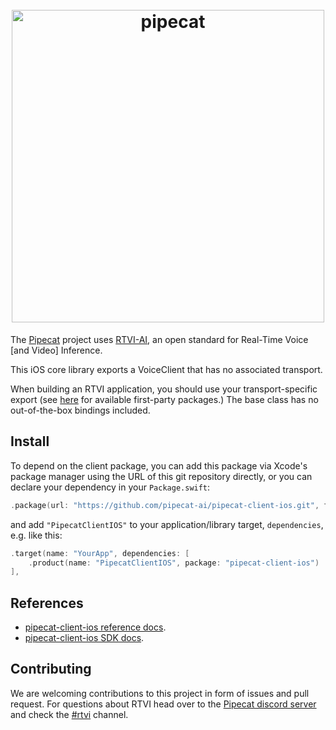 <h1><div align="center">
 <img alt="pipecat" width="500px" height="auto" src="https://raw.githubusercontent.com/pipecat-ai/pipecat-client-ios/main/pipecat-ios.png">
</div></h1>

The [Pipecat](https://github.com/pipecat-ai/) project uses [RTVI-AI](https://docs.pipecat.ai/client/introduction), an open standard for Real-Time Voice [and Video] Inference.

This iOS core library exports a VoiceClient that has no associated transport.

When building an RTVI application, you should use your transport-specific export (see [here](https://docs.pipecat.ai/client/ios/transports/daily) for available first-party packages.) 
The base class has no out-of-the-box bindings included.

## Install

To depend on the client package, you can add this package via Xcode's package manager using the URL of this git repository directly, or you can declare your dependency in your `Package.swift`:

```swift
.package(url: "https://github.com/pipecat-ai/pipecat-client-ios.git", from: "0.3.6"),
```

and add `"PipecatClientIOS"` to your application/library target, `dependencies`, e.g. like this:

```swift
.target(name: "YourApp", dependencies: [
    .product(name: "PipecatClientIOS", package: "pipecat-client-ios")
],
```

## References
- [pipecat-client-ios reference docs](https://docs-ios.pipecat.ai/PipecatClientIOS/documentation/pipecatclientios).
- [pipecat-client-ios SDK docs](https://docs.pipecat.ai/client/ios/introduction).

## Contributing

We are welcoming contributions to this project in form of issues and pull request. For questions about RTVI head over to the [Pipecat discord server](https://discord.gg/pipecat) and check the [#rtvi](https://discord.com/channels/1239284677165056021/1265086477964935218) channel.
